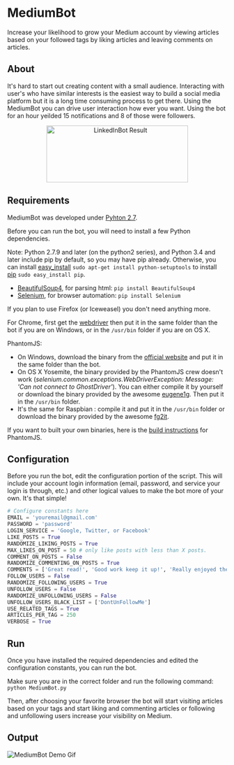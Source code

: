 # MediumBot
Increase your likelihood to grow your Medium account by viewing articles based on your followed tags by liking articles and leaving comments on articles.

## About
It's hard to start out creating content with a small audience. Interacting with user's who have similar interests is the easiest way to build a social media platform but it is a long time consuming process to get there. Using the MediumBot you can drive user interaction how ever you want. Using the bot for an hour yeilded 15 notifications and 8 of those were followers.
<p align="center">
  <img src="https://image.ibb.co/eXT7gQ/notifications.png" alt="LinkedInBot Result" width="325" height="130">
</p>

## Requirements
MediumBot was developed under [Pyhton 2.7](https://www.python.org/downloads).

Before you can run the bot, you will need to install a few Python dependencies.

Note: Python 2.7.9 and later (on the python2 series), and Python 3.4 and later include pip by default, so you may have pip already. Otherwise, you can install [easy_install](https://pythonhosted.org/setuptools/easy_install.html) `sudo apt-get install python-setuptools` to install [pip](https://pypi.python.org/pypi/pip) `sudo easy_install pip`.

- [BeautifulSoup4](https://pypi.python.org/pypi/beautifulsoup4), for parsing html: `pip install BeautifulSoup4`
- [Selenium](http://www.seleniumhq.org/), for browser automation: `pip install Selenium`

If you plan to use Firefox (or Iceweasel) you don't need anything more.

For Chrome, first get the [webdriver](https://sites.google.com/a/chromium.org/chromedriver/downloads) then put it in the same folder than the bot if you are on Windows, or in the `/usr/bin` folder if you are on OS X.

PhantomJS:
- On Windows, download the binary from the [official website](http://phantomjs.org) and put it in the same folder than the bot.
- On OS X Yosemite, the binary provided by the PhantomJS crew doesn't work (*selenium.common.exceptions.WebDriverException: Message: 'Can not connect to GhostDriver'*). You can either compile it by yourself or download the binary provided by the awesome [eugene1g](https://github.com/eugene1g/phantomjs/releases). Then put it in the `/usr/bin` folder.
- It's the same for Raspbian : compile it and put it in the `/usr/bin` folder or download the binary provided by the awesome [fg2it](https://github.com/fg2it/phantomjs-on-raspberry/tree/master/rpi-2-3/wheezy-jessie/v2.1.1).

If you want to built your own binaries, here is the [build instructions](http://phantomjs.org/build.html) for PhantomJS.

## Configuration
Before you run the bot, edit the configuration portion of the script. This will include your account login information (email, password, and service your login is through, etc.) and other logical values to make the bot more of your own. It's that simple!

```python
# Configure constants here
EMAIL = 'youremail@gmail.com'
PASSWORD = 'password'
LOGIN_SERVICE = 'Google, Twitter, or Facebook'
LIKE_POSTS = True
RANDOMIZE_LIKING_POSTS = True
MAX_LIKES_ON_POST = 50 # only like posts with less than X posts.
COMMENT_ON_POSTS = False
RANDOMIZE_COMMENTING_ON_POSTS = True
COMMENTS = ['Great read!', 'Good work keep it up!', 'Really enjoyed the content!', 'Very interesting!']
FOLLOW_USERS = False
RANDOMIZE_FOLLOWING_USERS = True
UNFOLLOW_USERS = False
RANDOMIZE_UNFOLLOWING_USERS = False
UNFOLLOW_USERS_BLACK_LIST = ['DontUnFollowMe']
USE_RELATED_TAGS = True
ARTICLES_PER_TAG = 250
VERBOSE = True
```

## Run
Once you have installed the required dependencies and edited the configuration constants, you can run the bot.

Make sure you are in the correct folder and run the following command: `python MediumBot.py`

Then, after choosing your favorite browser the bot will start visiting articles based on your tags and start liking and commenting articles or following and unfollowing users increase your visibility on Medium.

## Output
![MediumBot Demo Gif](http://g.recordit.co/j7gsUZQOJG.gif)

